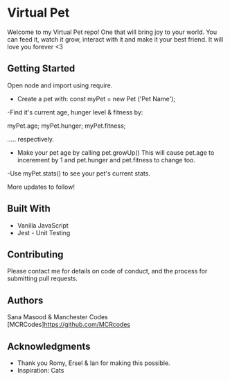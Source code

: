 # Virtual Pet

Welcome to my Virtual Pet repo! One that will bring joy to your world. You can feed it, watch it grow, interact with it and make it your best friend.
It will love you forever <3

## Getting Started

Open node and import using require.

- Create a pet with:
const myPet = new Pet ('Pet Name');

-Find it's current age, hunger level & fitness by:

myPet.age;
myPet.hunger;
myPet.fitness;

..... respectively.

- Make your pet age by calling pet.growUp()
This will cause pet.age to incerement by 1 and pet.hunger and pet.fitness to change too.

-Use myPet.stats() to see your pet's current stats.


More updates to follow!

## Built With

* Vanilla JavaScript
* Jest - Unit Testing
 
## Contributing

Please contact me for details on code of conduct, and the process for submitting pull requests.

## Authors

Sana Masood & Manchester Codes [MCRCodes]https://github.com/MCRcodes


## Acknowledgments

* Thank you Romy, Ersel & Ian for making this possible.
* Inspiration: Cats
